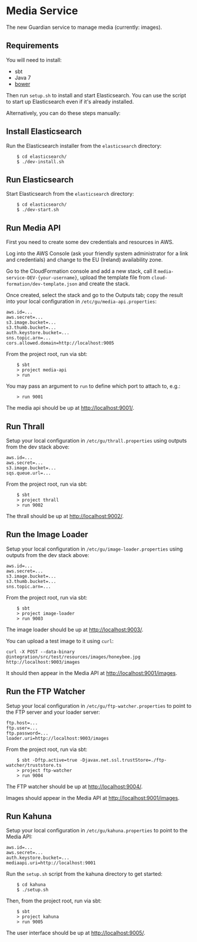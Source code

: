 Media Service
=============

The new Guardian service to manage media (currently: images).

## Requirements

You will need to install:

* sbt
* Java 7
* [bower](http://bower.io/)

Then run `setup.sh` to install and start Elasticsearch.  You can use
the script to start up Elasticsearch even if it's already installed.

Alternatively, you can do these steps manually:


## Install Elasticsearch

Run the Elasticsearch installer from the `elasticsearch` directory:

        $ cd elasticsearch/
        $ ./dev-install.sh


## Run Elasticsearch

Start Elasticsearch from the `elasticsearch` directory:

        $ cd elasticsearch/
        $ ./dev-start.sh


## Run Media API

First you need to create some dev credentials and resources in AWS.

Log into the AWS Console (ask your friendly system administrator for a
link and credentials) and change to the EU (Ireland) availability zone.

Go to the CloudFormation console and add a new stack, call it
`media-service-DEV-{your-username}`, upload the template file from
`cloud-formation/dev-template.json` and create the stack.

Once created, select the stack and go to the Outputs tab; copy the
result into your local configuration in
`/etc/gu/media-api.properties`:

```
aws.id=...
aws.secret=...
s3.image.bucket=...
s3.thumb.bucket=...
auth.keystore.bucket=...
sns.topic.arn=...
cors.allowed.domain=http://localhost:9005
```

From the project root, run via sbt:

        $ sbt
        > project media-api
        > run

You may pass an argument to `run` to define which port to attach to, e.g.:

        > run 9001

The media api should be up at
[http://localhost:9001/](http://localhost:9001/).


## Run Thrall

Setup your local configuration in `/etc/gu/thrall.properties` using
outputs from the dev stack above:

```
aws.id=...
aws.secret=...
s3.image.bucket=...
sqs.queue.url=...
```

From the project root, run via sbt:

        $ sbt
        > project thrall
        > run 9002

The thrall should be up at
[http://localhost:9002/](http://localhost:9002/).


## Run the Image Loader

Setup your local configuration in `/etc/gu/image-loader.properties` using
outputs from the dev stack above:

```
aws.id=...
aws.secret=...
s3.image.bucket=...
s3.thumb.bucket=...
sns.topic.arn=...
```

From the project root, run via sbt:

        $ sbt
        > project image-loader
        > run 9003

The image loader should be up at
[http://localhost:9003/](http://localhost:9003/).

You can upload a test image to it using `curl`:

```
curl -X POST --data-binary @integration/src/test/resources/images/honeybee.jpg http://localhost:9003/images
```

It should then appear in the Media API at [http://localhost:9001/images](http://localhost:9001/images).


## Run the FTP Watcher

Setup your local configuration in `/etc/gu/ftp-watcher.properties` to
point to the FTP server and your loader server:

```
ftp.host=...
ftp.user=...
ftp.password=...
loader.uri=http://localhost:9003/images
```

From the project root, run via sbt:

        $ sbt -Dftp.active=true -Djavax.net.ssl.trustStore=./ftp-watcher/truststore.ts
        > project ftp-watcher
        > run 9004

The FTP watcher should be up at
[http://localhost:9004/](http://localhost:9004/).

Images should appear in the Media API at [http://localhost:9001/images](http://localhost:9001/images).


## Run Kahuna

Setup your local configuration in `/etc/gu/kahuna.properties` to point
to the Media API:

```
aws.id=...
aws.secret=...
auth.keystore.bucket=...
mediaapi.uri=http://localhost:9001
```

Run the `setup.sh` script from the kahuna directory to get started:

        $ cd kahuna
        $ ./setup.sh

Then, from the project root, run via sbt:

        $ sbt
        > project kahuna
        > run 9005

The user interface should be up at
[http://localhost:9005/](http://localhost:9005/).
